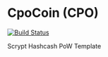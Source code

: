 CpoCoin (CPO)
===========

[![Build Status](https://travis-ci.org/RazorLove/cpocoin.png?branch=master)](https://travis-ci.org/RazorLove/cpocoin)


Scrypt Hashcash PoW Template